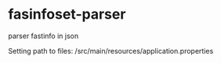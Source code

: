 # fasinfoset-parser
parser fastinfo in json


Setting path to files: /src/main/resources/application.properties
